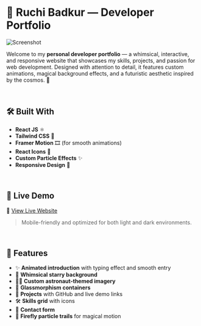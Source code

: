 # 🚀 Ruchi Badkur — Developer Portfolio

![Screenshot](./assets/portfolio-preview.png) <!-- Optional: Add a preview image -->

Welcome to my **personal developer portfolio** — a whimsical, interactive, and responsive website that showcases my skills, projects, and passion for web development. Designed with attention to detail, it features custom animations, magical background effects, and a futuristic aesthetic inspired by the cosmos. 🌌

<br/>

## 🛠 Built With

- **React JS** ⚛️
- **Tailwind CSS** 💨
- **Framer Motion** 🎞️ (for smooth animations)
- **React Icons** 🎨
- **Custom Particle Effects** ✨
- **Responsive Design** 📱

<br/>

## 📸 Live Demo

🔗 [View Live Website](https://whimsical-ruchi-portfolio.netlify.app/)

> Mobile-friendly and optimized for both light and dark environments.

<br/>

## 📂 Features

- ✨ **Animated introduction** with typing effect and smooth entry
- 💫 **Whimsical starry background**
- 👩‍🚀 **Custom astronaut-themed imagery**
- 🌈 **Glassmorphism containers**
- 💼 **Projects** with GitHub and live demo links
- 🛠️ **Skills grid** with icons
- 💌 **Contact form**
- 🌠 **Firefly particle trails** for magical motion

<br/>

